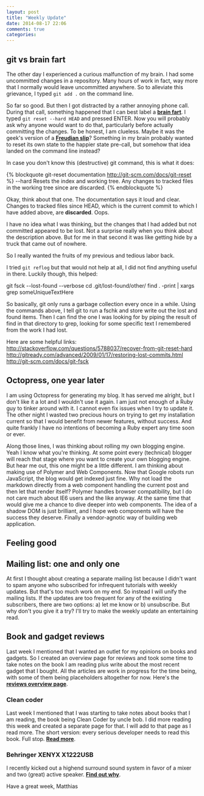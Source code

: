 ```yaml
---
layout: post
title: "Weekly Update"
date: 2014-08-17 22:06
comments: true
categories: 
---
```

## git vs brain fart
The other day I experienced a curious malfunction of my brain. I had some uncommitted changes in a repository. Many hours of work in fact, way more that I normally would leave uncommitted anywhere. So to alleviate this grievance, I typed ````git add .```` on the command line.

So far so good. But then I got distracted by a rather annoying phone call. During that call, something happened that I can best label a **[brain fart](http://en.wikipedia.org/wiki/Brain_fart)**. I typed ````git reset --hard HEAD```` and pressed ENTER. Now you will probably ask why anyone would want to do that, particularly before actually committing the changes. To be honest, I am clueless. Maybe it was the geek's version of a **[Freudian slip](http://en.wikipedia.org/wiki/Freudian_slip)**? Something in my brain probably wanted to reset its own state to the happier state pre-call, but somehow that idea landed on the command line instead?

In case you don't know this (destructive) git command, this is what it does:

{% blockquote git-reset documentation http://git-scm.com/docs/git-reset %}
--hard
Resets the index and working tree. Any changes to tracked files in the working tree since <commit> are discarded.
{% endblockquote %}

Okay, think about that one. The documentation says it loud and clear. Changes to tracked files since HEAD, which is the current commit to which I have added above, are **discarded**. Oops.

I have no idea what I was thinking, but the changes that I had added but not committed appeared to be lost. Not a surprise really when you think about the description above. But for me in that second it was like getting hide by a truck that came out of nowhere.

So I really wanted the fruits of my previous and tedious labor back.

I tried ````git reflog```` but that would not help at all, I did not find anything useful in there. Luckily though, this helped:

git fsck --lost-found --verbose
cd .git/lost-found/other/
find . -print | xargs grep someUniqueTextHere

So basically, git only runs a garbage collection every once in a while. Using the commands above, I tell git to run a fschk and store write out the lost and found items. Then I can find the one I was looking for by piping the result of find in that directory to grep, looking for some specific text I remembered from the work I had lost. 

Here are some helpful links:
http://stackoverflow.com/questions/5788037/recover-from-git-reset-hard
http://gitready.com/advanced/2009/01/17/restoring-lost-commits.html
http://git-scm.com/docs/git-fsck

## Octopress, one year later
I am using Octopress for generating my blog. It has served me alright, but I don't like it a lot and I wouldn't use it again.  I am just not enough of a Ruby guy to tinker around with it. I cannot even fix issues when I try to update it. The other night I wasted two precious hours on trying to get my installation current so that I would benefit from newer features, without success. And quite frankly I have no intentions of becoming a Ruby expert any time soon or ever. 

Along those lines, I was thinking about rolling my own blogging engine. Yeah I know what you're thinking. At some point every (technical) blogger will reach that stage where you want to create your own blogging engine. But hear me out, this one might be a little different. I am thinking about making use of Polymer and Web Components. Now that Google robots run JavaScript, the blog would get indexed just fine. Why not load the markdown directly from a web component handling the current post and then let that render itself? Polymer handles browser compatibility, but I do not care much about IE6 users and the like anyway. At the same time that would give me a chance to dive deeper into web components. The idea of a shadow DOM is just brilliant, and I hope web components will have the success they deserve. Finally a vendor-agnotic way of building web application.

## Feeling good


## Mailing list: one and only one
At first I thought about creating a separate mailing list because I didn't want to spam anyone who subscribed for infrequent tutorials with weekly updates. But that's too much work on my end. So instead I will unify the mailing lists. If the updates are too frequent for any of the existing subscribers, there are two options: a) let me know or b) unsubscribe. But why don't you give it a try? I'll try to make the weekly update an entertaining read.

## Book and gadget reviews
Last week I mentioned that I wanted an outlet for my opinions on books and gadgets. So I created an overview page for reviews and took some time to take notes on the book I am reading plus write about the most recent gadget that I bought. All the articles are work in progress for the time being, with some of them being placeholders altogether for now. Here's the **[reviews overview page](/reviews)**.

### Clean coder
Last week I mentioned that I was starting to take notes about books that I am reading, the book being Clean Coder by uncle bob. I did more reading this week and created a separate page for that. I will add to that page as I read more. The short version: every serious developer needs to read this book. Full stop. **[Read more]()**.

### Behringer XENYX X1222USB
I recently kicked out a highend surround sound system in favor of a mixer and two (great) active speaker. **[Find out why](/reviews/xenyx-x1222usb)**.


Have a great week,
Matthias